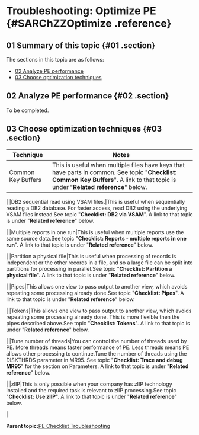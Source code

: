 # Troubleshooting: Optimize PE {#SARChZZOptimize .reference}

## 01 Summary of this topic {#01 .section}

The sections in this topic are as follows:

-   [02 Analyze PE performance](#02)
-   [03 Choose optimization techniques](#03)

## 02 Analyze PE performance {#02 .section}

To be completed.

## 03 Choose optimization techniques {#03 .section}

|Technique|Notes|
|---------|-----|
|Common Key Buffers|This is useful when multiple files have keys that have parts in common. See topic "**Checklist: Common Key Buffers**". A link to that topic is under "**Related reference**" below.

|
|DB2 sequential read using VSAM files.|This is useful when sequentially reading a DB2 database. For faster access, read DB2 using the underlying VSAM files instead.See topic "**Checklist: DB2 via VSAM**". A link to that topic is under "**Related reference**" below.

|
|Multiple reports in one run|This is useful when multiple reports use the same source data.See topic "**Checklist: Reports - multiple reports in one run**". A link to that topic is under "**Related reference**" below.

|
|Partition a physical file|This is useful when processing of records is independent or the other records in a file, and so a large file can be split into partitions for processing in parallel.See topic "**Checklist: Partition a physical file**". A link to that topic is under "**Related reference**" below.

|
|Pipes|This allows one view to pass output to another view, which avoids repeating some processing already done.See topic "**Checklist: Pipes**". A link to that topic is under "**Related reference**" below.

|
|Tokens|This allows one view to pass output to another view, which avoids repeating some processing already done. This is more flexible then the pipes described above.See topic "**Checklist: Tokens**". A link to that topic is under "**Related reference**" below.

|
|Tune number of threads|You can control the number of threads used by PE. More threads means faster performance of PE. Less threads means PE allows other processing to continue.Tune the number of threads using the DISKTHRDS parameter in MR95. See topic "**Checklist: Trace and debug MR95**" for the section on Parameters. A link to that topic is under "**Related reference**" below.

|
|zIIP|This is only possible when your company has zIIP technology installed and the required task is relevant to zIIP processing.See topic "**Checklist: Use zIIP**". A link to that topic is under "**Related reference**" below.

|

**Parent topic:**[PE Checklist Troubleshooting](../html/AAR905PMChecklistTr.md)

